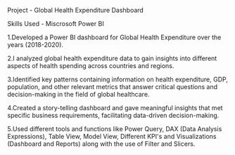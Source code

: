 Project - Global Health Expenditure Dashboard

Skills Used - Miscrosoft Power BI

1.Developed a Power BI dashboard for Global Health Expenditure over the years (2018-2020).

2.I analyzed global health expenditure data to gain insights into different aspects of health spending across countries and regions.

3.Identified key patterns containing information on health expenditure, GDP, population, and other relevant metrics that answer critical questions and decision-making in the field of global healthcare.

4.Created a story-telling dashboard and gave meaningful insights that met specific business requirements, facilitating data-driven decision-making.

5.Used different tools and functions like Power Query, DAX (Data Analysis Expressions), Table View, Model View, Different KPI's and Visualizations (Dashboard and Reports) along with the use of Filter and Slicers.

